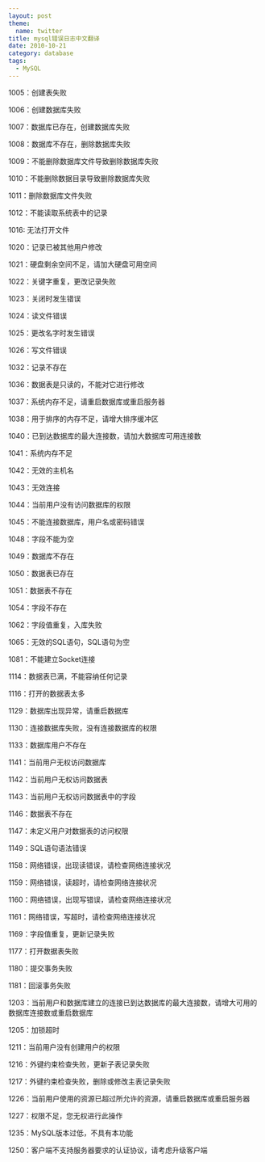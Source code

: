 ```yaml
---
layout: post
theme:
  name: twitter
title: mysql错误日志中文翻译
date: 2010-10-21
category: database
tags:
  - MySQL
---
```


1005：创建表失败

1006：创建数据库失败

1007：数据库已存在，创建数据库失败

1008：数据库不存在，删除数据库失败

1009：不能删除数据库文件导致删除数据库失败

1010：不能删除数据目录导致删除数据库失败

1011：删除数据库文件失败

1012：不能读取系统表中的记录

1016: 无法打开文件

1020：记录已被其他用户修改

1021：硬盘剩余空间不足，请加大硬盘可用空间

1022：关键字重复，更改记录失败

1023：关闭时发生错误

1024：读文件错误

1025：更改名字时发生错误

1026：写文件错误

1032：记录不存在

1036：数据表是只读的，不能对它进行修改

1037：系统内存不足，请重启数据库或重启服务器

1038：用于排序的内存不足，请增大排序缓冲区

1040：已到达数据库的最大连接数，请加大数据库可用连接数

1041：系统内存不足

1042：无效的主机名

1043：无效连接

1044：当前用户没有访问数据库的权限

1045：不能连接数据库，用户名或密码错误

1048：字段不能为空

1049：数据库不存在

1050：数据表已存在

1051：数据表不存在

1054：字段不存在

1062：字段值重复，入库失败

1065：无效的SQL语句，SQL语句为空

1081：不能建立Socket连接

1114：数据表已满，不能容纳任何记录

1116：打开的数据表太多

1129：数据库出现异常，请重启数据库

1130：连接数据库失败，没有连接数据库的权限

1133：数据库用户不存在

1141：当前用户无权访问数据库

1142：当前用户无权访问数据表

1143：当前用户无权访问数据表中的字段

1146：数据表不存在

1147：未定义用户对数据表的访问权限

1149：SQL语句语法错误

1158：网络错误，出现读错误，请检查网络连接状况

1159：网络错误，读超时，请检查网络连接状况

1160：网络错误，出现写错误，请检查网络连接状况

1161：网络错误，写超时，请检查网络连接状况

1169：字段值重复，更新记录失败

1177：打开数据表失败

1180：提交事务失败

1181：回滚事务失败

1203：当前用户和数据库建立的连接已到达数据库的最大连接数，请增大可用的数据库连接数或重启数据库

1205：加锁超时

1211：当前用户没有创建用户的权限

1216：外键约束检查失败，更新子表记录失败

1217：外键约束检查失败，删除或修改主表记录失败

1226：当前用户使用的资源已超过所允许的资源，请重启数据库或重启服务器

1227：权限不足，您无权进行此操作

1235：MySQL版本过低，不具有本功能

1250：客户端不支持服务器要求的认证协议，请考虑升级客户端
